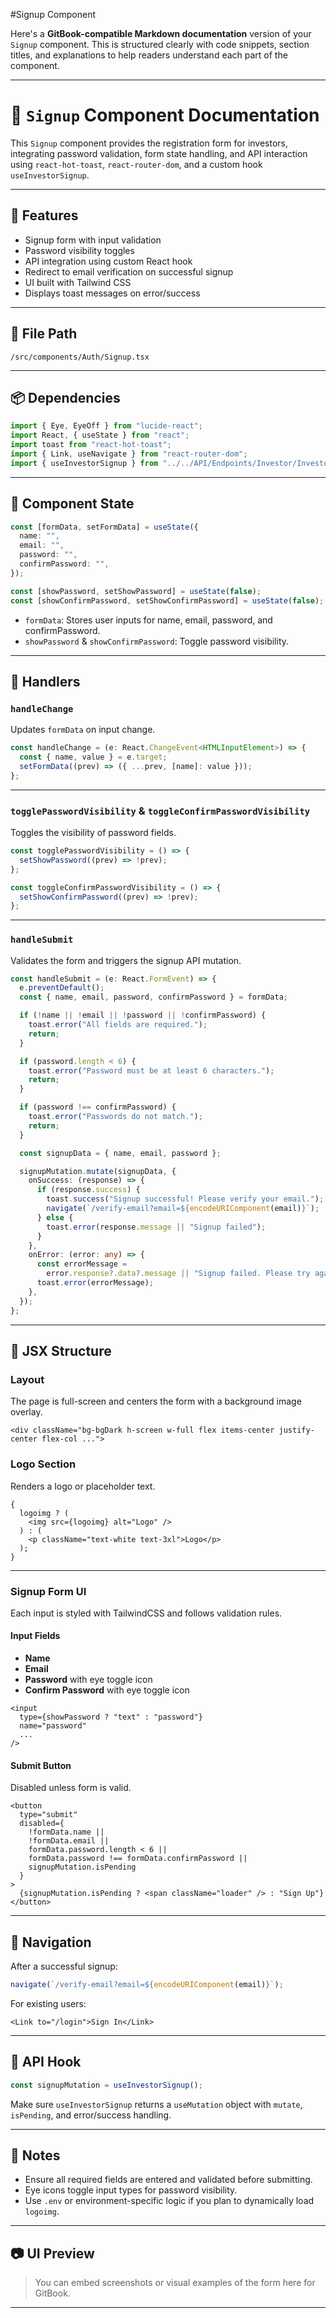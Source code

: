 #Signup Component

Here's a **GitBook-compatible Markdown documentation** version of your `Signup` component. This is structured clearly with code snippets, section titles, and explanations to help readers understand each part of the component.

---

# 📘 `Signup` Component Documentation

This `Signup` component provides the registration form for investors, integrating password validation, form state handling, and API interaction using `react-hot-toast`, `react-router-dom`, and a custom hook `useInvestorSignup`.

---

## 🚀 Features

- Signup form with input validation
- Password visibility toggles
- API integration using custom React hook
- Redirect to email verification on successful signup
- UI built with Tailwind CSS
- Displays toast messages on error/success

---

## 📂 File Path

```
/src/components/Auth/Signup.tsx
```

---

## 📦 Dependencies

```ts
import { Eye, EyeOff } from "lucide-react";
import React, { useState } from "react";
import toast from "react-hot-toast";
import { Link, useNavigate } from "react-router-dom";
import { useInvestorSignup } from "../../API/Endpoints/Investor/InvestorSignupApis";
```

---

## 🧠 Component State

```ts
const [formData, setFormData] = useState({
  name: "",
  email: "",
  password: "",
  confirmPassword: "",
});

const [showPassword, setShowPassword] = useState(false);
const [showConfirmPassword, setShowConfirmPassword] = useState(false);
```

- `formData`: Stores user inputs for name, email, password, and confirmPassword.
- `showPassword` & `showConfirmPassword`: Toggle password visibility.

---

## 🔁 Handlers

### `handleChange`

Updates `formData` on input change.

```ts
const handleChange = (e: React.ChangeEvent<HTMLInputElement>) => {
  const { name, value } = e.target;
  setFormData((prev) => ({ ...prev, [name]: value }));
};
```

---

### `togglePasswordVisibility` & `toggleConfirmPasswordVisibility`

Toggles the visibility of password fields.

```ts
const togglePasswordVisibility = () => {
  setShowPassword((prev) => !prev);
};

const toggleConfirmPasswordVisibility = () => {
  setShowConfirmPassword((prev) => !prev);
};
```

---

### `handleSubmit`

Validates the form and triggers the signup API mutation.

```ts
const handleSubmit = (e: React.FormEvent) => {
  e.preventDefault();
  const { name, email, password, confirmPassword } = formData;

  if (!name || !email || !password || !confirmPassword) {
    toast.error("All fields are required.");
    return;
  }

  if (password.length < 6) {
    toast.error("Password must be at least 6 characters.");
    return;
  }

  if (password !== confirmPassword) {
    toast.error("Passwords do not match.");
    return;
  }

  const signupData = { name, email, password };

  signupMutation.mutate(signupData, {
    onSuccess: (response) => {
      if (response.success) {
        toast.success("Signup successful! Please verify your email.");
        navigate(`/verify-email?email=${encodeURIComponent(email)}`);
      } else {
        toast.error(response.message || "Signup failed");
      }
    },
    onError: (error: any) => {
      const errorMessage =
        error.response?.data?.message || "Signup failed. Please try again.";
      toast.error(errorMessage);
    },
  });
};
```

---

## 🧱 JSX Structure

### Layout

The page is full-screen and centers the form with a background image overlay.

```tsx
<div className="bg-bgDark h-screen w-full flex items-center justify-center flex-col ...">
```

### Logo Section

Renders a logo or placeholder text.

```tsx
{
  logoimg ? (
    <img src={logoimg} alt="Logo" />
  ) : (
    <p className="text-white text-3xl">Logo</p>
  );
}
```

---

### Signup Form UI

Each input is styled with TailwindCSS and follows validation rules.

#### Input Fields

- **Name**
- **Email**
- **Password** with eye toggle icon
- **Confirm Password** with eye toggle icon

```tsx
<input
  type={showPassword ? "text" : "password"}
  name="password"
  ...
/>
```

#### Submit Button

Disabled unless form is valid.

```tsx
<button
  type="submit"
  disabled={
    !formData.name ||
    !formData.email ||
    formData.password.length < 6 ||
    formData.password !== formData.confirmPassword ||
    signupMutation.isPending
  }
>
  {signupMutation.isPending ? <span className="loader" /> : "Sign Up"}
</button>
```

---

## 🔗 Navigation

After a successful signup:

```ts
navigate(`/verify-email?email=${encodeURIComponent(email)}`);
```

For existing users:

```tsx
<Link to="/login">Sign In</Link>
```

---

## 🧪 API Hook

```ts
const signupMutation = useInvestorSignup();
```

Make sure `useInvestorSignup` returns a `useMutation` object with `mutate`, `isPending`, and error/success handling.

---

## 📝 Notes

- Ensure all required fields are entered and validated before submitting.
- Eye icons toggle input types for password visibility.
- Use `.env` or environment-specific logic if you plan to dynamically load `logoimg`.

---

## 📷 UI Preview

> You can embed screenshots or visual examples of the form here for GitBook.

---
